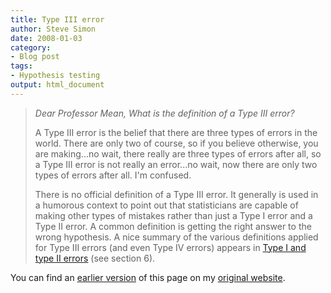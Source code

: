 ```yaml
---
title: Type III error
author: Steve Simon
date: 2008-01-03
category:
- Blog post
tags:
- Hypothesis testing
output: html_document
---
```

> *Dear Professor Mean, What is the definition of a Type III error?*
>
> A Type III error is the belief that there are three types of errors in
> the world. There are only two of course, so if you believe otherwise,
> you are making\...no wait, there really are three types of errors
> after all, so a Type III error is not really an error\...no wait, now
> there are only two types of errors after all. I\'m confused.
>
> There is no official definition of a Type III error. It generally is
> used in a humorous context to point out that statisticians are capable
> of making other types of mistakes rather than just a Type I error and
> a Type II error. A common definition is getting the right answer to
> the wrong hypothesis. A nice summary of the various definitions
> applied for Type III errors (and even Type IV errors) appears in [Type
> I and type II errors](../category/InterestingWebsites.html#Type01)
> (see section 6).

You can find an [earlier version](http://www.pmean.com/08/TypeIII.html) of this page on my [original website](http://www.pmean.com/original_site.html).
